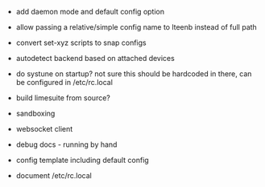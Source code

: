 * add daemon mode and default config option

* allow passing a relative/simple config name to lteenb instead of full path

* convert set-xyz scripts to snap configs

* autodetect backend based on attached devices

* do systune on startup? not sure this should be hardcoded in there, can
  be configured in /etc/rc.local

* build limesuite from source?

* sandboxing

* websocket client

* debug docs - running by hand

* config template including default config

* document /etc/rc.local

